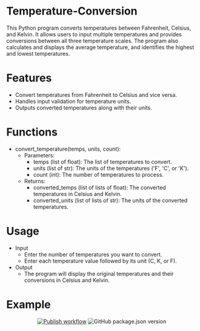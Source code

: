 # Temperature-Conversion 
This Python program converts temperatures between Fahrenheit, Celsius, and Kelvin. It allows users to input multiple temperatures and provides conversions between all three temperature scales. The program also calculates and displays the average temperature, and identifies the highest and lowest temperatures.

# Features
- Convert temperatures from Fahrenheit to Celsius and vice versa.
- Handles input validation for temperature units.
- Outputs converted temperatures along with their units.

# Functions
- convert_temperature(temps, units, count):
  - Parameters:
    - temps (list of float): The list of temperatures to convert.
    - units (list of str): The units of the temperatures ('F', 'C', or 'K').
    - count (int): The number of temperatures to process.
  - Returns:
    - converted_temps (list of lists of float): The converted temperatures in Celsius and Kelvin.
    - converted_units (list of lists of str): The units of the converted temperatures.

# Usage
- Input
  - Enter the number of temperatures you want to convert.
  - Enter each temperature value followed by its unit (C, K, or F).
- Output
  - The program will display the original temperatures and their conversions in Celsius and Kelvin.

# Example

<div align="center">
  <a href="https://mikhad.github.io/wordle/" ><img src="https://github.com/MikhaD/wordle/workflows/Publish/badge.svg?branch=main" alt="Publish workflow"/></a>
  <img src="https://img.shields.io/github/package-json/v/MikhaD/wordle" alt="GitHub package.json version" />
</div>

